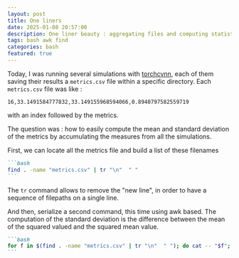 ```yaml
---
layout: post
title: One liners
date: 2025-01-08 20:57:00
description: One liner beauty : aggregating files and computing statistics
tags: bash awk find
categories: bash
featured: true
---
```


Today, I was running several simulations with [torchcvnn](https://github.com/torchcvnn/examples/tree/main/nir_cinejense), each of them saving their results a `metrics.csv` file within a specific directory. 
Each `metrics.csv` file was like :

```
16,33.1491584777832,33.149155968594066,0.8940797582559719
```

with an index followed by the metrics.

The question was : how to easily compute the mean and standard deviation of the
metrics by accumulating the measures from all the simulations. 

First, we can locate all the metrics file and build a list of these filenames

````markdown
```bash
find . -name "metrics.csv" | tr "\n"  " "
```
````

The `tr` command allows to remove the "new line", in order to have a sequence of
filepaths on a single line.

And then, serialize a second command, this time using awk based. The computation
of the standard deviation is the difference between the mean of the squared
valued and the squared mean value. 

````markdown
```bash
for f in $(find . -name "metrics.csv" | tr "\n"  " "); do cat -- "$f"; printf "\n"; done | awk -F ',' '{s+=$3; ss+=$3^2} END{print m=s/NR, sqrt(ss/NR-m^2)}'
```
````



